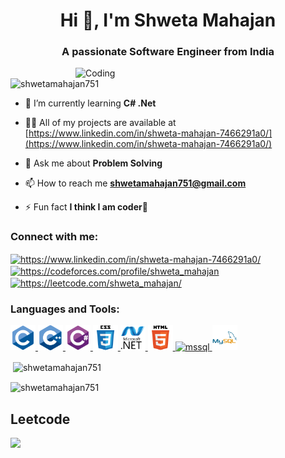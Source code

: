 <h1 align="center">Hi 👋, I'm Shweta Mahajan</h1>
<h3 align="center">A passionate Software Engineer from India</h3>

<image align="right" alt="Coding" width="400" src="https://cdn.dribbble.com/users/4055494/screenshots/15215756/media/d2b66c4ca0192aa26d103448b3d1518b.gif">

<p align="left"> <img src="https://komarev.com/ghpvc/?username=shwetamahajan751&label=Profile%20views&color=0e75b6&style=flat" alt="shwetamahajan751" /> </p>

- 🌱 I’m currently learning **C# .Net**

- 👨‍💻 All of my projects are available at [https://www.linkedin.com/in/shweta-mahajan-7466291a0/](https://www.linkedin.com/in/shweta-mahajan-7466291a0/)

- 💬 Ask me about **Problem Solving**

- 📫 How to reach me **shwetamahajan751@gmail.com**

- ⚡ Fun fact **I think I am coder🥲**

<h3 align="left">Connect with me:</h3>
<p align="left">
<a href="https://linkedin.com/in/https://www.linkedin.com/in/shweta-mahajan-7466291a0/" target="blank"><img align="center" src="https://raw.githubusercontent.com/rahuldkjain/github-profile-readme-generator/master/src/images/icons/Social/linked-in-alt.svg" alt="https://www.linkedin.com/in/shweta-mahajan-7466291a0/" height="30" width="40" /></a>
<a href="https://codeforces.com/profile/https://codeforces.com/profile/shweta_mahajan" target="blank"><img align="center" src="https://raw.githubusercontent.com/rahuldkjain/github-profile-readme-generator/master/src/images/icons/Social/codeforces.svg" alt="https://codeforces.com/profile/shweta_mahajan" height="30" width="40" /></a>
<a href="https://www.leetcode.com/https://leetcode.com/shweta_mahajan/" target="blank"><img align="center" src="https://raw.githubusercontent.com/rahuldkjain/github-profile-readme-generator/master/src/images/icons/Social/leet-code.svg" alt="https://leetcode.com/shweta_mahajan/" height="30" width="40" /></a>
</p>

<h3 align="left">Languages and Tools:</h3>
<p align="left"> <a href="https://www.cprogramming.com/" target="_blank" rel="noreferrer"> <img src="https://raw.githubusercontent.com/devicons/devicon/master/icons/c/c-original.svg" alt="c" width="40" height="40"/> </a> <a href="https://www.w3schools.com/cpp/" target="_blank" rel="noreferrer"> <img src="https://raw.githubusercontent.com/devicons/devicon/master/icons/cplusplus/cplusplus-original.svg" alt="cplusplus" width="40" height="40"/> </a> <a href="https://www.w3schools.com/cs/" target="_blank" rel="noreferrer"> <img src="https://raw.githubusercontent.com/devicons/devicon/master/icons/csharp/csharp-original.svg" alt="csharp" width="40" height="40"/> </a> <a href="https://www.w3schools.com/css/" target="_blank" rel="noreferrer"> <img src="https://raw.githubusercontent.com/devicons/devicon/master/icons/css3/css3-original-wordmark.svg" alt="css3" width="40" height="40"/> </a> <a href="https://dotnet.microsoft.com/" target="_blank" rel="noreferrer"> <img src="https://raw.githubusercontent.com/devicons/devicon/master/icons/dot-net/dot-net-original-wordmark.svg" alt="dotnet" width="40" height="40"/> </a> <a href="https://www.w3.org/html/" target="_blank" rel="noreferrer"> <img src="https://raw.githubusercontent.com/devicons/devicon/master/icons/html5/html5-original-wordmark.svg" alt="html5" width="40" height="40"/> </a> <a href="https://www.microsoft.com/en-us/sql-server" target="_blank" rel="noreferrer"> <img src="https://www.svgrepo.com/show/303229/microsoft-sql-server-logo.svg" alt="mssql" width="40" height="40"/> </a> <a href="https://www.mysql.com/" target="_blank" rel="noreferrer"> <img src="https://raw.githubusercontent.com/devicons/devicon/master/icons/mysql/mysql-original-wordmark.svg" alt="mysql" width="40" height="40"/> </a> </p>



<p>&nbsp;<img align="center" src="https://github-readme-stats.vercel.app/api?username=shwetamahajan751&show_icons=true&locale=en" alt="shwetamahajan751" /></p>

<p><img align="center" src="https://github-readme-streak-stats.herokuapp.com/?user=shwetamahajan751&" alt="shwetamahajan751" /></p>

## **Leetcode**

[![](https://leetcard.jacoblin.cool/Shweta_Mahajan?ext=heatmap)](https://leetcode.com/Shweta_Mahajan)

